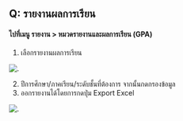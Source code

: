 ## Q: รายงานผลการเรียน
#### ไปที่เมนู รายงาน > หมวดรายงานและผลการเรียน (GPA)
1. เลือกรายงานผลการเรียน

![.](/img/manual/faq/40.jpg)

2. ปีการศึกษา/ภาคเรียน/ระดับชั้นที่ต้องการ จากนั้นกดกรองข้อมูล
3. ออกรายงานได้โดยการกดปุ่ม Export  Excel

![.](/img/manual/faq/40_1.jpg)